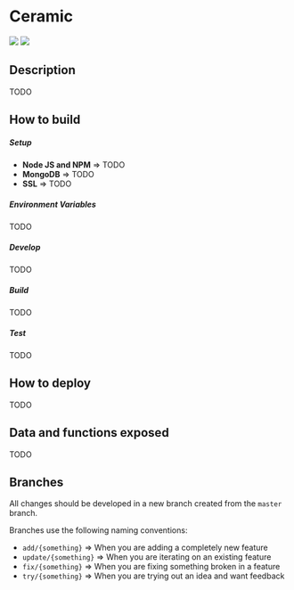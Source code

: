 # Ceramic
![](https://travis-ci.org/Axodoss/Ceramic.svg)
![](https://david-dm.org/Axodoss/Ceramic.svg)

## Description
TODO

## How to build
##### Setup
* **Node JS and NPM** => TODO
* **MongoDB** => TODO
* **SSL** => TODO

##### Environment Variables
TODO

##### Develop
TODO

##### Build
TODO

##### Test
TODO

## How to deploy
TODO

## Data and functions exposed
TODO

## Branches
All changes should be developed in a new branch created from the `master` branch.

Branches use the following naming conventions:
* `add/{something}` => When you are adding a completely new feature
* `update/{something}` => When you are iterating on an existing feature
* `fix/{something}` => When you are fixing something broken in a feature
* `try/{something}` => When you are trying out an idea and want feedback